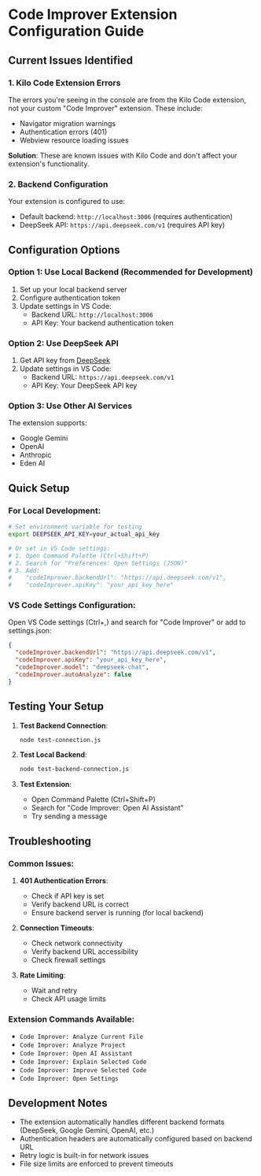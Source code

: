 # Code Improver Extension Configuration Guide

## Current Issues Identified

### 1. Kilo Code Extension Errors
The errors you're seeing in the console are from the Kilo Code extension, not your custom "Code Improver" extension. These include:
- Navigator migration warnings
- Authentication errors (401)
- Webview resource loading issues

**Solution**: These are known issues with Kilo Code and don't affect your extension's functionality.

### 2. Backend Configuration
Your extension is configured to use:
- Default backend: `http://localhost:3006` (requires authentication)
- DeepSeek API: `https://api.deepseek.com/v1` (requires API key)

## Configuration Options

### Option 1: Use Local Backend (Recommended for Development)
1. Set up your local backend server
2. Configure authentication token
3. Update settings in VS Code:
   - Backend URL: `http://localhost:3006`
   - API Key: Your backend authentication token

### Option 2: Use DeepSeek API
1. Get API key from [DeepSeek](https://platform.deepseek.com/)
2. Update settings in VS Code:
   - Backend URL: `https://api.deepseek.com/v1`
   - API Key: Your DeepSeek API key

### Option 3: Use Other AI Services
The extension supports:
- Google Gemini
- OpenAI
- Anthropic
- Eden AI

## Quick Setup

### For Local Development:
```bash
# Set environment variable for testing
export DEEPSEEK_API_KEY=your_actual_api_key

# Or set in VS Code settings:
# 1. Open Command Palette (Ctrl+Shift+P)
# 2. Search for "Preferences: Open Settings (JSON)"
# 3. Add:
#    "codeImprover.backendUrl": "https://api.deepseek.com/v1",
#    "codeImprover.apiKey": "your_api_key_here"
```

### VS Code Settings Configuration:
Open VS Code settings (Ctrl+,) and search for "Code Improver" or add to settings.json:

```json
{
  "codeImprover.backendUrl": "https://api.deepseek.com/v1",
  "codeImprover.apiKey": "your_api_key_here",
  "codeImprover.model": "deepseek-chat",
  "codeImprover.autoAnalyze": false
}
```

## Testing Your Setup

1. **Test Backend Connection**:
   ```bash
   node test-connection.js
   ```

2. **Test Local Backend**:
   ```bash
   node test-backend-connection.js
   ```

3. **Test Extension**:
   - Open Command Palette (Ctrl+Shift+P)
   - Search for "Code Improver: Open AI Assistant"
   - Try sending a message

## Troubleshooting

### Common Issues:

1. **401 Authentication Errors**:
   - Check if API key is set
   - Verify backend URL is correct
   - Ensure backend server is running (for local backend)

2. **Connection Timeouts**:
   - Check network connectivity
   - Verify backend URL accessibility
   - Check firewall settings

3. **Rate Limiting**:
   - Wait and retry
   - Check API usage limits

### Extension Commands Available:
- `Code Improver: Analyze Current File`
- `Code Improver: Analyze Project`
- `Code Improver: Open AI Assistant`
- `Code Improver: Explain Selected Code`
- `Code Improver: Improve Selected Code`
- `Code Improver: Open Settings`

## Development Notes

- The extension automatically handles different backend formats (DeepSeek, Google Gemini, OpenAI, etc.)
- Authentication headers are automatically configured based on backend URL
- Retry logic is built-in for network issues
- File size limits are enforced to prevent timeouts
